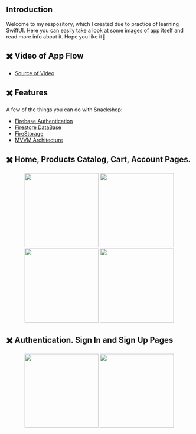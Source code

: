 ## Introduction
Welcome to my respository, which I created due to practice of learning SwiftUI. Here you can easily take a look at some images of app itself and read more info about it. Hope you like it🤙

## ✖️ Video of App Flow
* [Source of Video](https://github.com/rahat-limit/SnackShop-SwiftUI-App/blob/3516afa5384754b6d3f6c30ceb70fa30c0541561/git_assets/app_flow.mov) 

## ✖️ Features

A few of the things you can do with Snackshop:

* [Firebase Authentication](https://firebase.google.com) 
* [Firestore DataBase](https://firebase.google.com)
* [FireStorage](https://firebase.google.com)
* [MVVM Architecture](https://firebase.google.com)


## ✖️ Home, Products Catalog, Cart, Account Pages.
<p align='center'>
    <image src='https://github.com/rahat-limit/SnackShop-SwiftUI-App/blob/3516afa5384754b6d3f6c30ceb70fa30c0541561/git_assets/home.png' width='200'/>
    <image src='https://github.com/rahat-limit/SnackShop-SwiftUI-App/blob/3516afa5384754b6d3f6c30ceb70fa30c0541561/git_assets/catalog.png' width='200'/>
    <image src='https://github.com/rahat-limit/SnackShop-SwiftUI-App/blob/3516afa5384754b6d3f6c30ceb70fa30c0541561/git_assets/cart.png' width='200'/>
    <image src='https://github.com/rahat-limit/SnackShop-SwiftUI-App/blob/3516afa5384754b6d3f6c30ceb70fa30c0541561/git_assets/account.png' width='200'/>
</p>

## ✖️ Authentication. Sign In and Sign Up Pages
<p align='center'>
    <image src='https://github.com/rahat-limit/SnackShop-SwiftUI-App/blob/3516afa5384754b6d3f6c30ceb70fa30c0541561/git_assets/signin.png' width='200'/>
    <image src='https://github.com/rahat-limit/SnackShop-SwiftUI-App/blob/3516afa5384754b6d3f6c30ceb70fa30c0541561/git_assets/signup.png' width='200'/>
</p>

